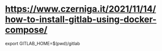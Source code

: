 # https://www.czerniga.it/2021/11/14/how-to-install-gitlab-using-docker-compose/

export GITLAB_HOME=$(pwd)/gitlab